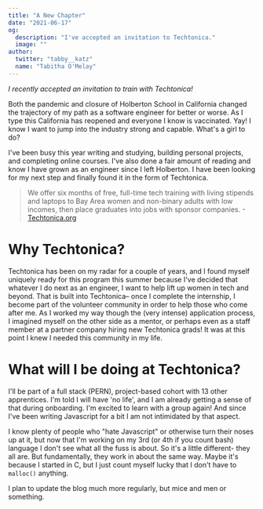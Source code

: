 ```yaml
---
title: "A New Chapter"
date: "2021-06-17"
og:
  description: "I've accepted an invitation to Techtonica."
  image: ""
author:
  twitter: "tabby__katz"
  name: "Tabitha O'Melay"
---
```


_I recently accepted an invitation to train with Techtonica!_

Both the pandemic and closure of Holberton School in California changed the trajectory of my path as a software engineer for better or worse. As I type this California has reopened and everyone I know is vaccinated. Yay! I know I want to jump into the industry strong and capable. What's a girl to do?


I've been busy this year writing and studying, building personal projects, and completing online courses. I've also done a fair amount of reading and know I have grown as an engineer since I left Holberton. I have been looking for my next step and finally found it in the form of Techtonica. 


> We offer six months of free, full-time tech training with living stipends and laptops to Bay Area women and non-binary adults with low incomes, then place graduates into jobs with sponsor companies. -[Techtonica.org](https://techtonica.org/)

# Why Techtonica?

Techtonica has been on my radar for a couple of years, and I found myself uniquely ready for this program this summer because I've decided that whatever I do next as an engineer, I want to help lift up women in tech and beyond. That is built into Techtonica– once I complete the internship, I become part of the volunteer community in order to help those who come after me. As I worked my way though the (very intense) application process, I imagined myself on the other side as a mentor, or perhaps even as a staff member at a partner company hiring new Techtonica grads! It was at this point I knew I needed this community in my life. 

# What will I be doing at Techtonica?

I'll be part of a full stack (PERN), project-based cohort with 13 other apprentices. I'm told I will have 'no life', and I am already getting a sense of that during onboarding. I'm excited to learn with a group again! And since I've been writing Javascript for a bit I am not intimidated by that aspect. 

I know plenty of people who "hate Javascript" or otherwise turn their noses up at it, but now that I'm working on my 3rd (or 4th if you count bash) language I don't see what all the fuss is about. So it's a little different- they all are. But fundamentally, they work in about the same way. Maybe it's because I started in C, but I just count myself lucky that I don't have to `malloc()` anything. 


I plan to update the blog much more regularly, but mice and men or something. 


